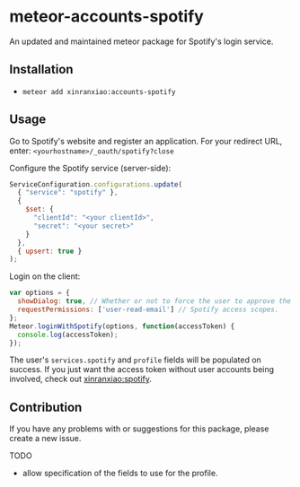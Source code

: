 # meteor-accounts-spotify
An updated and maintained meteor package for Spotify's login service.

## Installation
* `meteor add xinranxiao:accounts-spotify`

## Usage

Go to Spotify's website and register an application. For your redirect URL, enter: `<yourhostname>/_oauth/spotify?close`

Configure the Spotify service (server-side):

```javascript
ServiceConfiguration.configurations.update(
  { "service": "spotify" },
  {
    $set: {
      "clientId": "<your clientId>",
      "secret": "<your secret>"
    }
  },
  { upsert: true }
);
```

Login on the client:

```javascript
var options = {
  showDialog: true, // Whether or not to force the user to approve the app again if they’ve already done so.
  requestPermissions: ['user-read-email'] // Spotify access scopes.
};
Meteor.loginWithSpotify(options, function(accessToken) {
  console.log(accessToken);
});
```
The user's `services.spotify` and `profile` fields will be populated on success. If you just want the access token without user accounts being involved, check out [xinranxiao:spotify](https://github.com/xinranxiao/meteor-spotify).

## Contribution

If you have any problems with or suggestions for this package, please create a new issue.

TODO
- allow specification of the fields to use for the profile.
